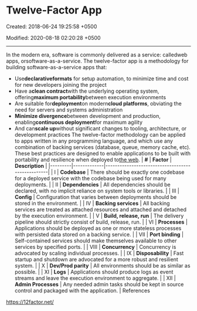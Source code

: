 # Twelve-Factor App

Created: 2018-06-24 19:25:58 +0500

Modified: 2020-08-18 02:20:28 +0500

---

In the modern era, software is commonly delivered as a service: calledweb apps, orsoftware-as-a-service. The twelve-factor app is a methodology for building software-as-a-service apps that:
-   Use**declarativeformats** for setup automation, to minimize time and cost for new developers joining the project
-   Have a**clean contract**with the underlying operating system, offering**maximum portability**between execution environments
-   Are suitable for**deployment**on modern**cloud platforms**, obviating the need for servers and systems administration
-   **Minimize divergence**between development and production, enabling**continuous deployment**for maximum agility
-   And can**scale up**without significant changes to tooling, architecture, or development practices
The twelve-factor methodology can be applied to apps written in any programming language, and which use any combination of backing services (database, queue, memory cache, etc).
These best practices are designed to enable applications to be built with portability and resilience when deployed to[the web](https://en.wikipedia.org/wiki/The_web).
| **#** | **Factor**              | **Description**                                                                                                     |
|---------|-------------|--------------------------------------------------|
| I      | **Codebase**            | There should be exactly one codebase for a deployed service with the codebase being used for many deployments.      |
| II     | **Dependencies**        | All dependencies should be declared, with no implicit reliance on system tools or libraries.                        |
| III    | **Config**              | Configuration that varies between deployments should be stored in the environment.                                  |
| IV     | **Backing services**    | All backing services are treated as attached resources and attached and detached by the execution environment.      |
| V      | **Build, release, run** | The delivery pipeline should strictly consist of build, release, run.                                               |
| VI     | **Processes**           | Applications should be deployed as one or more stateless processes with persisted data stored on a backing service. |
| VII    | **Port binding**        | Self-contained services should make themselves available to other services by specified ports.                      |
| VIII   | **Concurrency**         | Concurrency is advocated by scaling individual processes.                                                           |
| IX     | **Disposability**       | Fast startup and shutdown are advocated for a more robust and resilient system.                                     |
| X      | **Dev/Prod parity**     | All environments should be as similar as possible.                                                                  |
| XI     | **Logs**                | Applications should produce logs as event streams and leave the execution environment to aggregate.                 |
| XII    | **Admin Processes**     | Any needed admin tasks should be kept in source control and packaged with the application.                          |
References

<https://12factor.net/>

